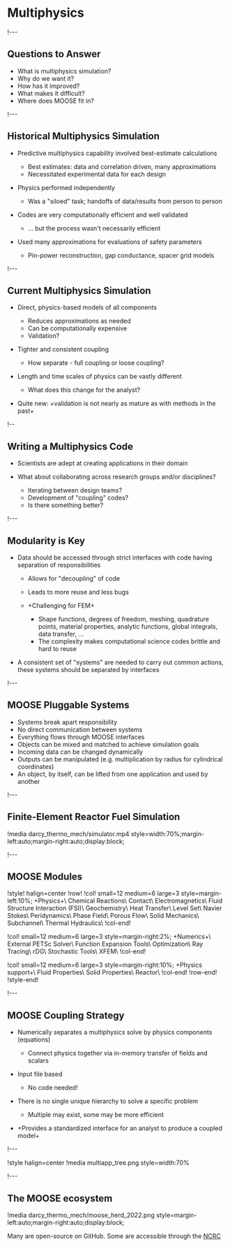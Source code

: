 # Multiphysics

!---

## Questions to Answer

- What is multiphysics simulation?
- Why do we want it?
- How has it improved?
- What makes it difficult?
- Where does MOOSE fit in?

!---

## Historical Multiphysics Simulation

- Predictive multiphysics capability involved best-estimate calculations

  - Best estimates: data and correlation driven, many approximations
  - Necessitated experimental data for each design

- Physics performed independently

  - Was a "siloed" task; handoffs of data/results from person to person

- Codes are very computationally efficient and well validated

  - ... but the process wasn't necessarily efficient

- Used many approximations for evaluations of safety parameters

  - Pin-power reconstruction, gap conductance, spacer grid models

!---

## Current Multiphysics Simulation

- Direct, physics-based models of all components

  - Reduces approximations as needed
  - Can be computationally expensive
  - Validation?

- Tighter and consistent coupling

  - How separate - full coupling or loose coupling?

- Length and time scales of physics can be vastly different

  - What does this change for the analyst?

- Quite new: +validation is not nearly as mature as with methods in the past+

!--

## Writing a Multiphysics Code

- Scientists are adept at creating applications in their domain
- What about collaborating across research groups and/or disciplines?

  - Iterating between design teams?
  - Development of "coupling" codes?
  - Is there something better?

!---

## Modularity is Key

- Data should be accessed through strict interfaces with code having separation of responsibilities

  - Allows for "decoupling" of code
  - Leads to more reuse and less bugs
  - +Challenging for FEM+

    - Shape functions, degrees of freedom, meshing, quadrature points, material properties, analytic functions, global integrals, data transfer, ...
    - The complexity makes computational science codes brittle and hard to reuse

- A consistent set of "systems" are needed to carry out common actions, these systems should be
  separated by interfaces


!---

## MOOSE Pluggable Systems

- Systems break apart responsibility
- No direct communication between systems
- Everything flows through MOOSE interfaces
- Objects can be mixed and matched to achieve simulation goals
- Incoming data can be changed dynamically
- Outputs can be manipulated (e.g. multiplication by radius for cylindrical coordinates)
- An object, by itself, can be lifted from one application and used by another


!---

## Finite-Element Reactor Fuel Simulation

!media darcy_thermo_mech/simulator.mp4 style=width:70%;margin-left:auto;margin-right:auto;display:block;

!---

## MOOSE Modules

!style! halign=center
!row!
!col! small=12 medium=6 large=3 style=margin-left:10%;
+Physics+\\
Chemical Reactions\\
Contact\\
Electromagnetics\\
Fluid Structure Interaction (FSI)\\
Geochemistry\\
Heat Transfer\\
Level Set\\
Navier Stokes\\
Peridynamics\\
Phase Field\\
Porous Flow\\
Solid Mechanics\\
Subchannel\\
Thermal Hydraulics\\
!col-end!

!col! small=12 medium=6 large=3 style=margin-right:2%;
+Numerics+\\
External PETSc Solver\\
Function Expansion Tools\\
Optimization\\
Ray Tracing\\
rDG\\
Stochastic Tools\\
XFEM\\
!col-end!

!col! small=12 medium=6 large=3 style=margin-right:10%;
+Physics support+\\
Fluid Properties\\
Solid Properties\\
Reactor\\
!col-end!
!row-end!
!style-end!

!---

## MOOSE Coupling Strategy

- Numerically separates a multiphysics solve by physics components (equations)

  - Connect physics together via in-memory transfer of fields and scalars

- Input file based

  - No code needed!

- There is no single unique hierarchy to solve a specific problem

  - Multiple may exist, some may be more efficient

- +Provides a standardized interface for an analyst to produce a coupled model+

!---

!style halign=center
!media multiapp_tree.png style=width:70%

!---

## The MOOSE ecosystem

!media darcy_thermo_mech/moose_herd_2022.png style=margin-left:auto;margin-right:auto;display:block;

Many are open-source on GitHub. Some are accessible through the [NCRC](https://inl.gov/ncrc/)

